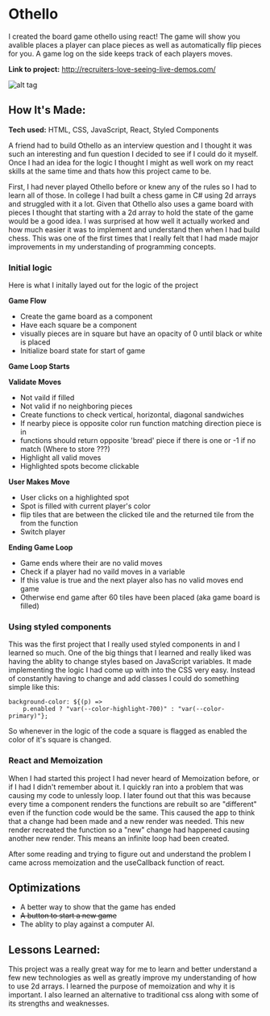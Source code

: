 # Othello

I created the board game othello using react! The game will show you avalible places a player can place pieces as well as automatically flip pieces for you. A game log on the side keeps track of each players moves.

**Link to project:** http://recruiters-love-seeing-live-demos.com/

![alt tag](http://placecorgi.com/1200/650)

## How It's Made:

**Tech used:** HTML, CSS, JavaScript, React, Styled Components

A friend had to build Othello as an interview question and I thought it was such an interesting and fun question I decided to see if I could do it myself. Once I had an idea for the logic I thought I might as well work on my react skills at the same time and thats how this project came to be.

First, I had never played Othello before or knew any of the rules so I had to learn all of those. In college I had built a chess game in C# using 2d arrays and struggled with it a lot. Given that Othello also uses a game board with pieces I thought that starting with a 2d array to hold the state of the game would be a good idea. I was surprised at how well it actually worked and how much easier it was to implement and understand then when I had build chess. This was one of the first times that I really felt that I had made major improvements in my understanding of programming concepts.

### Initial logic

Here is what I initally layed out for the logic of the project

**Game Flow**

- Create the game board as a component
- Have each square be a component
- visually pieces are in square but have an opacity of 0 until black or white is placed
- Initialize board state for start of game

**Game Loop Starts**

**Validate Moves**

- Not vaild if filled
- Not valid if no neighboring pieces
- Create functions to check vertical, horizontal, diagonal sandwiches
- If nearby piece is opposite color run function matching direction piece is in
- functions should return opposite 'bread' piece if there is one or -1 if no match (Where to store ???)
- Highlight all valid moves
- Highlighted spots become clickable

**User Makes Move**

- User clicks on a highlighted spot
- Spot is filled with current player's color
- flip tiles that are between the clicked tile and the returned tile from the from the function
- Switch player

**Ending Game Loop**

- Game ends where their are no valid moves
- Check if a player had no vaild moves in a variable
- If this value is true and the next player also has no valid moves end game
- Otherwise end game after 60 tiles have been placed (aka game board is filled)

### Using styled components

This was the first project that I really used styled components in and I learned so much. One of the big things that I learned and really liked was having the ablity to change styles based on JavaScript variables. It made implementing the logic I had come up with into the CSS very easy. Instead of constantly having to change and add classes I could do something simple like this:

```
background-color: ${(p) =>
    p.enabled ? "var(--color-highlight-700)" : "var(--color-primary)"};
```

So whenever in the logic of the code a square is flagged as enabled the color of it's square is changed.

### React and Memoization

When I had started this project I had never heard of Memoization before, or if I had I didn't remember about it. I quickly ran into a problem that was causing my code to unlessly loop. I later found out that this was because every time a component renders the functions are rebuilt so are "different" even if the function code would be the same. This caused the app to think that a change had been made and a new render was needed. This new render recreated the function so a "new" change had happened causing another new render. This means an infinite loop had been created.

After some reading and trying to figure out and understand the problem I came across memoization and the useCallback function of react.

## Optimizations

- A better way to show that the game has ended
- ~~A button to start a new game~~
- The ablity to play against a computer AI.

## Lessons Learned:

This project was a really great way for me to learn and better understand a few new technologies as well as greatly improve my understanding of how to use 2d arrays. I learned the purpose of memoization and why it is important. I also learned an alternative to traditional css along with some of its strengths and weaknesses.
